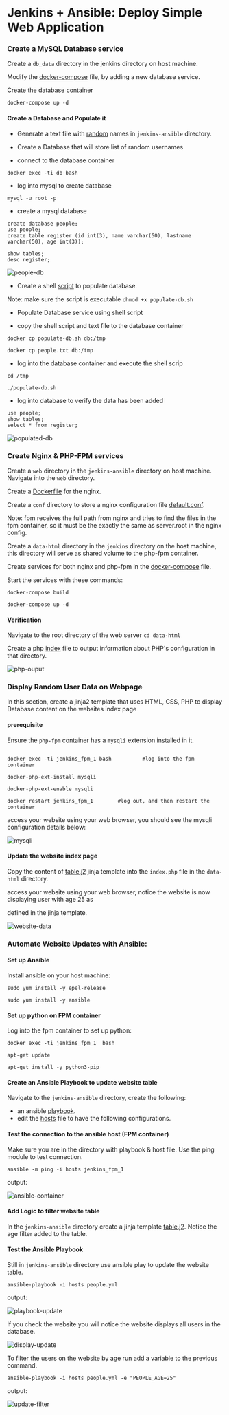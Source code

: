 # Jenkins + Ansible: Deploy Simple Web Application

### Create a MySQL Database service

Create a `db_data` directory in the jenkins directory on host machine.

Modify the [docker-compose](/scripts/docker-compose.yml) file, by adding a new database service.

Create the database container
```
docker-compose up -d
```

#### Create a Database and Populate it
- Generate a text file with [random](/scripts/db_host/people.txt) names in `jenkins-ansible` directory.

- Create a Database that will store list of random usernames

* connect to the database container 
```
docker exec -ti db bash
```
* log into mysql to create database
```
mysql -u root -p
```
* create a mysql database
```
create database people;
use people;
create table register (id int(3), name varchar(50), lastname varchar(50), age int(3));

show tables;
desc register;
```
![people-db](./images/people%20database.png)


- Create a shell [script](/scripts/db_host/populate-db.sh) to populate database.

Note: make sure the script is executable `chmod +x populate-db.sh`

- Populate Database service using shell script

* copy the shell script and text file to the database container
```
docker cp populate-db.sh db:/tmp

docker cp people.txt db:/tmp
```
* log into the database container and execute the shell scrip
```
cd /tmp

./populate-db.sh
```
* log into database to verify the data has been added
```
use people;
show tables;
select * from register;
```
![populated-db](./images/populated%20database.png)

### Create Nginx & PHP-FPM services

Create a `web` directory in the `jenkins-ansible` directory on host machine. Navigate into the `web` directory.

Create a [Dockerfile](/scripts/web/Dockerfile) for the nginx.

Create a `conf` directory to store a nginx configuration file [default.conf](/scripts/web/default.conf).

Note: fpm receives the full path from nginx and tries to find the files in the fpm container, so it must be the exactly the same as server.root in the nginx config.

Create a `data-html` directory in the `jenkins` directory on the host machine, this directory will serve as shared volume to the
php-fpm container.

Create services for both nginx and php-fpm in the [docker-compose](/scripts/docker-compose.yml) file.

Start the services with these commands:
```
docker-compose build

docker-compose up -d
```
#### Verification

Navigate to the root directory of the web server `cd data-html`

Create a php [index](/scripts/web/index.php) file to output information about PHP's configuration in that directory.

![php-ouput](./images/php%20info%20page.png)


### Display Random User Data on Webpage
In this section, create a jinja2 template that uses HTML, CSS, PHP to display Database content on the websites index page

#### prerequisite

Ensure the `php-fpm` container has a `mysqli` extension installed in it.

```

docker exec -ti jenkins_fpm_1 bash          #log into the fpm container

docker-php-ext-install mysqli 

docker-php-ext-enable mysqli

docker restart jenkins_fpm_1        #log out, and then restart the container

```
access your website using your web browser, you should see the mysqli configuration details below:

![mysqli](./images/install%20mysqli%20extension.png)

#### Update the website index page

Copy the content of [table.j2](/scripts/web/table.j2) jinja template into the `index.php` file in the `data-html` directory.

access your website using your web browser, notice the website is now displaying user with age 25 as 

defined in the jinja template.

![website-data](./images/website%20data%20using%20jinja.png)


### Automate Website Updates with Ansible:

#### Set up Ansible
Install ansible on your host machine:

```
sudo yum install -y epel-release

sudo yum install -y ansible
```

#### Set up python on FPM container

Log into the fpm container to set up python: 

```
docker exec -ti jenkins_fpm_1  bash

apt-get update

apt-get install -y python3-pip

```
#### Create an Ansible Playbook to update website table

Navigate to the `jenkins-ansible` directory, create the following:

* an ansible [playbook](/scripts/web/people.yml).
* edit the [hosts](/scripts/jenkins-ansible/hosts) file to have the following configurations.

#### Test the connection to the ansible host (FPM container)

Make sure you are in the directory with playbook & host file. Use the ping module to test connection.

```
ansible -m ping -i hosts jenkins_fpm_1
```
output:

![ansible-container](./images/ansible%20docker%20connection%20test.png)


#### Add Logic to filter website table

In the `jenkins-ansible` directory create a jinja template [table.j2](/scripts/web/table.j2). Notice the age filter added to the table.

#### Test the Ansible Playbook

Still in `jenkins-ansible` directory use ansible play to update the website table.

```
ansible-playbook -i hosts people.yml

```
output:

![playbook-update](./images/ansible%20playbook%20update%20site.png)

If you check the website you will notice the website displays all users in the database.

![display-update](./images/display%20update%20no%20filter.png)

To filter the users on the website by age run add a variable to the previous command.

```
ansible-playbook -i hosts people.yml -e "PEOPLE_AGE=25"
```
output:

![update-filter](./images/display%20update%20with%20filter.png)







